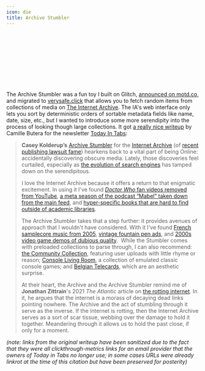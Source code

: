```yaml
---
icon: die
title: Archive Stumbler
---
```


<div class="iframely-embed"><div class="iframely-responsive" style="height: 140px; padding-bottom: 0;"><a href="https://verysafe.click.glitch.me" data-iframely-url="//iframely.net/bbCjoBCw?theme=auto"></a></div></div><script async src="//iframely.net/embed.js"></script>

The Archive Stumbler was a fun toy I built on Glitch, <a href="https://motd.co/2023/05/archive-stumbler/">announced on motd.co</a>, and migrated to <a href="/projects/verysafe-click">verysafe.click</a> that allows you to fetch random items from collections of media on <a href="https://archive.org">The Internet Archive</a>. The IA's web interface only lets you sort by deterministic orders of sortable metadata fields like name, date, size, etc., but I wanted to introduce some more serendipity into the process of looking though large collections. It got <a href="https://www.todayintabs.com/p/grand-opening-grand-closing">a really nice writeup</a> by Camille Butera for the newsletter <a href="https://todayintabs.com">Today In Tabs</a>:

> **Casey Kolderup’s** [Archive Stumbler](https://cohost.org/ckolderup/post/1476941-archive-stumbler) for the [Internet Archive](https://archive.org/) (of [recent publishing lawsuit fame](https://www.npr.org/2023/03/26/1166101459/internet-archive-lawsuit-books-library-publishers)) hearkens back to a vital part of being Online: accidentally discovering obscure media. Lately, those discoveries feel curtailed, especially as [the evolution of search engines](https://www.theatlantic.com/ideas/archive/2022/06/google-search-algorithm-internet/661325/) has tamped down on the serendipitous.
>
> I love the Internet Archive because it offers a return to that enigmatic excitement. In using it I've found [_Doctor Who_ fan videos removed from YouTube](https://archive.org/details/TenthDoctorTheMusical), [a meta season of the podcast “Mabel” taken down from the main feed](https://archive.org/details/podcast_mabel_infinity-mirror-part-one-tre_1000413500820), and [hyper-specific books that are hard to find outside of academic libraries](https://archive.org/details/darkecologyforlo0000mort).
>
> The Archive Stumbler takes that a step further: it provides avenues of approach that I wouldn't have considered. With it I've found [French samplecore music from 2005](https://archive.org/details/fsz021/fsz021_05-chenard_walcker-trouble_blues.mp3), [vintage fountain pen ads](https://archive.org/details/ParkerDuofoldFountainPens1927A), and [2000s video game demos of dubious quality](https://archive.org/details/zzt_ssca7d2dem).  While the Stumbler comes with preloaded collections to parse through, I can also recommend: [the Community Collection](https://archive.org/details/community), featuring user uploads with little rhyme or reason; [Console Living Room](https://archive.org/details/consolelivingroom), a collection of emulated classic console games; and [Belgian Telecards](https://archive.org/details/belgian-telecards), which are an aesthetic surprise.
>
> At their heart, the Archive and the Archive Stumbler remind me of **Jonathan Zittrain**'s 2021 _The Atlantic_ article on [the rotting internet](https://www.theatlantic.com/technology/archive/2021/06/the-internet-is-a-collective-hallucination/619320/). In it, he argues that the internet is a morass of decaying dead links pointing nowhere. The Archive and the act of stumbling through it serve as the inverse. If the internet is rotting, then the Internet Archive serves as a sort of scar tissue, webbing over the damage to hold it together. Meandering through it allows us to hold the past close, if only for a moment.

_(note: links from the original writeup have been sanitized due to the fact that they were all clickthrough-metrics links for an email provider that the owners of Today in Tabs no longer use; in some cases URLs were already linkrot at the time of this citation but have been preserved for posterity)_
